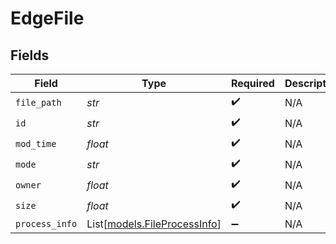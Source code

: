 # EdgeFile


## Fields

| Field                                                        | Type                                                         | Required                                                     | Description                                                  |
| ------------------------------------------------------------ | ------------------------------------------------------------ | ------------------------------------------------------------ | ------------------------------------------------------------ |
| `file_path`                                                  | *str*                                                        | :heavy_check_mark:                                           | N/A                                                          |
| `id`                                                         | *str*                                                        | :heavy_check_mark:                                           | N/A                                                          |
| `mod_time`                                                   | *float*                                                      | :heavy_check_mark:                                           | N/A                                                          |
| `mode`                                                       | *str*                                                        | :heavy_check_mark:                                           | N/A                                                          |
| `owner`                                                      | *float*                                                      | :heavy_check_mark:                                           | N/A                                                          |
| `size`                                                       | *float*                                                      | :heavy_check_mark:                                           | N/A                                                          |
| `process_info`                                               | List[[models.FileProcessInfo](../models/fileprocessinfo.md)] | :heavy_minus_sign:                                           | N/A                                                          |